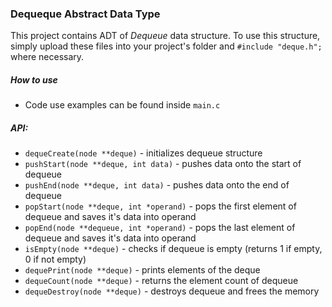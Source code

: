 ### Dequeque Abstract Data Type

This project contains ADT of _Dequeue_ data structure. To use this structure, simply upload these files into your project's folder and  `#include "deque.h";` where necessary.

##### How to use
- Code use examples can be found inside `main.c`

##### API:
- `dequeCreate(node **deque)` - initializes dequeue structure
- `pushStart(node **deque, int data)` - pushes data onto the start of dequeue
- `pushEnd(node **deque, int data)` - pushes data onto the end of dequeue
- `popStart(node **deque, int *operand)` - pops the first element of dequeue and saves it's data into operand
- `popEnd(node **dequeue, int *operand)` - pops the last element of dequeue and saves it's data into operand
- `isEmpty(node **deque)` - checks if dequeue is empty (returns 1 if empty, 0 if not empty)
- `dequePrint(node **deque)` - prints elements of the deque
- `dequeCount(node **deque)` - returns the element count of dequeue
- `dequeDestroy(node **deque)` - destroys dequeue and frees the memory